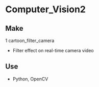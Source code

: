 # Computer_Vision2
## Make 
1 cartoon_filter_camera
- Filter effect on real-time camera video

## Use 
- Python, OpenCV
